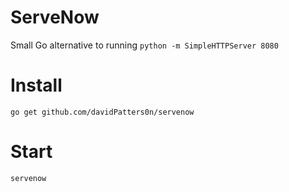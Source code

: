 # ServeNow

Small Go alternative to running `python -m SimpleHTTPServer 8080`

# Install
`go get github.com/davidPatters0n/servenow`

# Start
`servenow`
